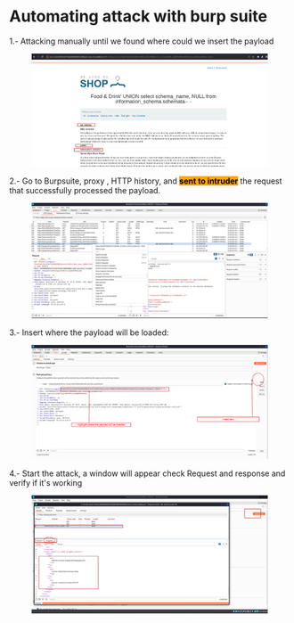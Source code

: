 # Automating attack with burp suite

1.- Attacking manually until we found where could we insert the payload

<figure><img src="../../.gitbook/assets/payload1.png" alt=""><figcaption></figcaption></figure>

2.- Go to Burpsuite, proxy , HTTP history, and <mark style="background-color:orange;">**sent to intruder**</mark> the request that successfully processed the payload.

<figure><img src="../../.gitbook/assets/payload2.png" alt=""><figcaption></figcaption></figure>

3.- Insert where the payload will be loaded:

<figure><img src="../../.gitbook/assets/payload3 (1).png" alt=""><figcaption></figcaption></figure>

4.- Start the attack, a window will appear check Request and response and verify if it's working

<figure><img src="../../.gitbook/assets/payload4.png" alt=""><figcaption></figcaption></figure>
